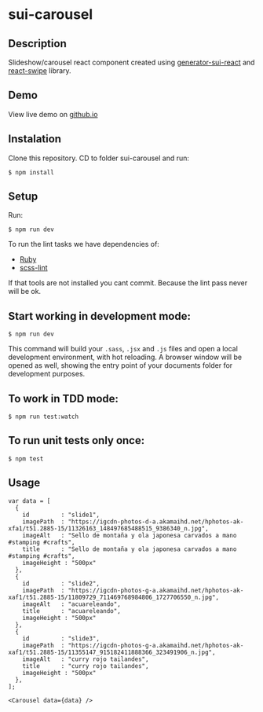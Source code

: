 # sui-carousel

## Description
Slideshow/carousel react component created using [generator-sui-react](https://github.com/SUI-Components/generator-sui-react) and [react-swipe](https://github.com/jed/react-swipe) library.

## Demo

View live demo on [github.io](http://cristinaperezscmspain.github.io/carousel_react_component/)

## Instalation
Clone this repository. CD to folder sui-carousel and run:
```
$ npm install
```

## Setup

Run:

```
$ npm run dev
```

To run the lint tasks we have dependencies of:

* [Ruby](https://www.ruby-lang.org/en/downloads/)
* [scss-lint](https://github.com/brigade/scss-lint)

If that tools are not installed you cant commit. Because the lint pass never will be ok.

## Start working in development mode:
```
$ npm run dev
```
This command will build your `.sass`, `.jsx` and `.js` files and open a local development environment, with hot reloading. A browser window will be opened as well, showing the entry point of your documents folder for development purposes.

## To work in TDD mode:
```
$ npm run test:watch
```
## To run unit tests only once:
```
$ npm test
```

## Usage
```
var data = [
  {
    id         : "slide1",
    imagePath  : "https://igcdn-photos-d-a.akamaihd.net/hphotos-ak-xfa1/t51.2885-15/11326163_148497685488515_9386340_n.jpg",
    imageAlt   : "Sello de montaña y ola japonesa carvados a mano #stamping #crafts",
    title      : "Sello de montaña y ola japonesa carvados a mano #stamping #crafts",
    imageHeight : "500px"
  },
  {
    id         : "slide2",
    imagePath  : "https://igcdn-photos-g-a.akamaihd.net/hphotos-ak-xaf1/t51.2885-15/11809729_711469768984806_1727706550_n.jpg",
    imageAlt   : "acuareleando",
    title      : "acuareleando",
    imageHeight : "500px"
  },
  {
    id         : "slide3",
    imagePath  : "https://igcdn-photos-g-a.akamaihd.net/hphotos-ak-xaf1/t51.2885-15/11355147_915182411888366_323491906_n.jpg",
    imageAlt   : "curry rojo tailandes",
    title      : "curry rojo tailandes",
    imageHeight : "500px"
  },
];

<Carousel data={data} />
```